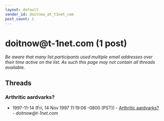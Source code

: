 ```yaml
---
layout: default
sender_id: doitnow_at_t1net_com
post_count: 1
---
```


# doitnow<span>@</span>t-1net.com (1 post)

_Be aware that many list participants used multiple email addresses over their time active on the list. As such this page may not contain all threads available._

## Threads

### Arthritic aardvarks?
+ 1997-11-14 (Fri, 14 Nov 1997 11:19:06 -0800 (PST)) - [Arthritic aardvarks?](/archive/1997/11/68ca35bb464ac8427b6cfdc3d39ecb9791f9aed8692237cc17537c8584533b8a) - _doitnow@t-1net.com_

